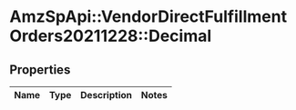 # AmzSpApi::VendorDirectFulfillmentOrders20211228::Decimal

## Properties
Name | Type | Description | Notes
------------ | ------------- | ------------- | -------------

